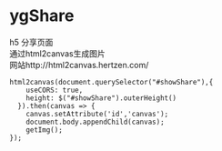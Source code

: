 # ygShare
h5 分享页面    
通过html2canvas生成图片    
网站http://html2canvas.hertzen.com/    

``````
html2canvas(document.querySelector("#showShare"),{
    useCORS: true,
    height: $("#showShare").outerHeight()
  }).then(canvas => {
    canvas.setAttribute('id','canvas');
    document.body.appendChild(canvas);
    getImg();
});
``````
